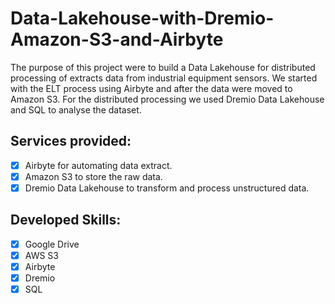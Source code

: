 # Data-Lakehouse-with-Dremio-Amazon-S3-and-Airbyte
The purpose of this project were to build a Data Lakehouse for distributed processing of extracts data from industrial equipment sensors. We started with the ELT process using Airbyte and after the data were moved to Amazon S3. For the distributed processing we used Dremio Data Lakehouse and SQL to analyse the dataset.

## Services provided:
- [x] Airbyte for automating data extract.
- [x] Amazon S3 to store the raw data.
- [x] Dremio Data Lakehouse to transform and process unstructured data.
      
## Developed Skills:
- [x] Google Drive
- [x]	AWS S3
- [x]	Airbyte
- [x]	Dremio
- [x]	SQL
